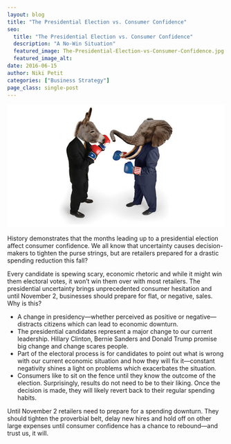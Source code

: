 ```yaml
---
layout: blog
title: "The Presidential Election vs. Consumer Confidence"
seo:
  title: "The Presidential Election vs. Consumer Confidence"
  description: "A No-Win Situation"
  featured_image: The-Presidential-Election-vs-Consumer-Confidence.jpg
  featured_image_alt:
date: 2016-06-15
author: Niki Petit
categories: ["Business Strategy"]
page_class: single-post
---
```


![A No-Win Situation](The-Presidential-Election-vs-Consumer-Confidence.jpg)

History demonstrates that the months leading up to a presidential election affect consumer confidence. We all know that uncertainty causes decision-makers to tighten the purse strings, but are retailers prepared for a drastic spending reduction this fall?

Every candidate is spewing scary, economic rhetoric and while it might win them electoral votes, it won’t win them over with most retailers. The presidential uncertainty brings unprecedented consumer hesitation and until November 2, businesses should prepare for flat, or negative, sales. Why is this?

- A change in presidency—whether perceived as positive or negative—distracts citizens which can lead to economic downturn.
- The presidential candidates represent a major change to our current leadership. Hillary Clinton, Bernie Sanders and Donald Trump promise big change and change scares people.
- Part of the electoral process is for candidates to point out what is wrong with our current economic situation and how they will fix it—constant negativity shines a light on problems which exacerbates the situation.
- Consumers like to sit on the fence until they know the outcome of the election. Surprisingly, results do not need to be to their liking. Once the decision is made, they will likely revert back to their regular spending habits.

Until November 2 retailers need to prepare for a spending downturn. They should tighten the proverbial belt, delay new hires and hold off on other large expenses until consumer confidence has a chance to rebound—and trust us, it will.
